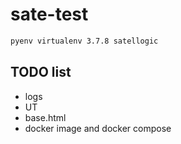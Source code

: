 # sate-test

```bash
pyenv virtualenv 3.7.8 satellogic
```


## TODO list
* logs
* UT
* base.html
* docker image and docker compose